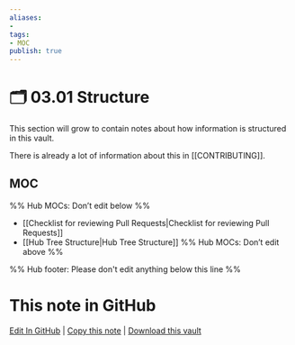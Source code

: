 ```yaml
---
aliases:
- 
tags:
- MOC
publish: true
---
```


# 🗂️ 03.01 Structure

This section will grow to contain notes about how information is structured in this vault.

There is already a lot of information about this in [[CONTRIBUTING]].

## MOC

%% Hub MOCs: Don’t edit below  %%
-  [[Checklist for reviewing Pull Requests|Checklist for reviewing Pull Requests]]
-  [[Hub Tree Structure|Hub Tree Structure]]
%% Hub MOCs: Don’t edit above  %%

%% Hub footer: Please don't edit anything below this line %%

# This note in GitHub

<span class="git-footer">[Edit In GitHub](https://github.dev/obsidian-community/obsidian-hub/blob/main/00%20-%20Contribute%20to%20the%20Obsidian%20Hub/03%20Contributor%20Notes/03.01%20Structure/%F0%9F%97%82%EF%B8%8F%2003.01%20Structure.md "git-hub-edit-note") | [Copy this note](https://raw.githubusercontent.com/obsidian-community/obsidian-hub/main/00%20-%20Contribute%20to%20the%20Obsidian%20Hub/03%20Contributor%20Notes/03.01%20Structure/%F0%9F%97%82%EF%B8%8F%2003.01%20Structure.md "git-hub-copy-note") | [Download this vault](https://github.com/obsidian-community/obsidian-hub/archive/refs/heads/main.zip "git-hub-download-vault") </span>
